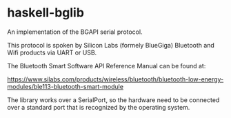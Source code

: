 # haskell-bglib

An implementation of the BGAPI serial protocol.

This protocol is spoken by Silicon Labs (formely BlueGiga) Bluetooth
and Wifi products via UART or USB.

The Bluetooth Smart Software API Reference Manual can be found at:

https://www.silabs.com/products/wireless/bluetooth/bluetooth-low-energy-modules/ble113-bluetooth-smart-module

The library works over a SerialPort, so the hardware need to be
connected over a standard port that is recognized by the operating
system.

